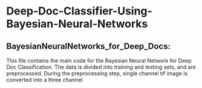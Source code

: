 # Deep-Doc-Classifier-Using-Bayesian-Neural-Networks
## BayesianNeuralNetworks_for_Deep_Docs:
This file contains the main code for the Bayesian Neural Network for Deep Doc Classification.
The data is divided into training and testing sets, and are preprocessed. During the preprocessing step, single channel  tif image is converted into a 
three channel
